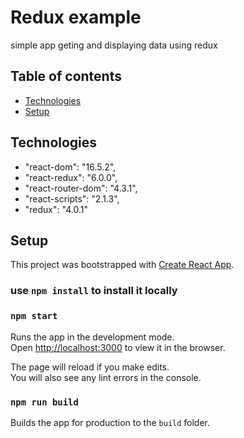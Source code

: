 # Redux example

simple app geting and displaying data using redux

## Table of contents

- [Technologies](#technologies)
- [Setup](#setup)

## Technologies

- "react-dom": "16.5.2",
- "react-redux": "6.0.0",
- "react-router-dom": "4.3.1",
- "react-scripts": "2.1.3",
- "redux": "4.0.1"

## Setup

This project was bootstrapped with [Create React App](https://github.com/facebook/create-react-app).

### use `npm install` to install it locally

### `npm start`

Runs the app in the development mode.<br>
Open [http://localhost:3000](http://localhost:3000) to view it in the browser.

The page will reload if you make edits.<br>
You will also see any lint errors in the console.

### `npm run build`

Builds the app for production to the `build` folder.<br>


